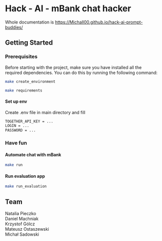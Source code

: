 # Hack - AI - mBank chat hacker 

Whole documentation is https://Michall00.github.io/hack-ai-prompt-buddies/

## Getting Started

### Prerequisites

Before starting with the project, make sure you have installed all the required dependencies. You can do this by running the following command:

```sh
make create_environment
```

```sh
make requirements
```

#### Set up env

Create .env file in main directory and fill

```sh
TOGETHER_API_KEY = ...
LOGIN = ...
PASSWORD = ... 
```

### Have fun 

#### Automate chat with mBank

```sh
make run
```

#### Run evaluation app

```sh
make run_evaluation
```

## Team
Natalia Pieczko  
Daniel Machniak  
Krzystof Gólcz  
Mateusz Ostaszewski  
Michał Sadowski  
